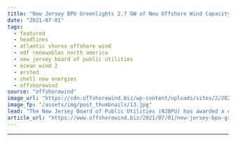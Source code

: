 ```yaml
---
title: "New Jersey BPU Greenlights 2.7 GW of New Offshore Wind Capacity with Two Projects"
date: "2021-07-01"
tags: 
  - featured
  - headlines
  - atlantic shores offshore wind
  - edf renewables north america
  - new jersey board of public utilities
  - ocean wind 2
  - ørsted
  - shell new energies
  - offshorewind
source: "offshorewind"
image_url: "https://cdn.offshorewind.biz/wp-content/uploads/sites/2/2020/06/26142320/Orsted.jpg"
image_fp: "/assets/img/post_thumbnails/13.jpg"
lead: "The New Jersey Board of Public Utilities (NJBPU) has awarded a combined 2,658 MW"
article_url: "https://www.offshorewind.biz/2021/07/01/new-jersey-bpu-greenlights-2-7-gw-of-new-offshore-wind-capacity-with-two-projects/"
---
```


---
